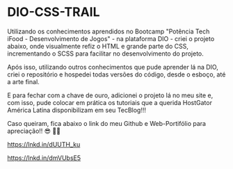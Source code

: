 # DIO-CSS-TRAIL

Utilizando os conhecimentos aprendidos no Bootcamp "Potência Tech iFood - Desenvolvimento de Jogos" - na plataforma DIO - criei o projeto abaixo, onde visualmente refiz o HTML e grande parte do CSS, incrementando o SCSS para facilitar no desenvolvimento do projeto.

Após isso, utilizando outros conhecimentos que pude aprender lá na DIO, criei o repositório e hospedei todas versões do código, desde o esboço, até a arte final.

E para fechar com a chave de ouro, adicionei o projeto lá no meu site e, com isso, pude colocar em prática os tutoriais que a querida HostGator América Latina disponibilizam em seu TecBlog!!!

Caso queiram, fica abaixo o link do meu Github e Web-Portifólio para apreciação!! 😎 👩‍💻

https://lnkd.in/dUUTH_ku

https://lnkd.in/dmVUbsE5
